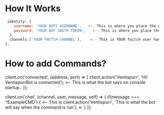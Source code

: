 # How It Works

```js
 identity: {
    username: 'YOUR BOTS USERNAME',   <-- This is where you place the username that you gave the bot account
    password: 'YOUR BOT OAUTH TOKEN',   <-- This is where you place the OAUTH token for the bot..
  },
  channels:['YOUR TWITCH CHANNEL'],    <-- This is YOUR Twitch user handle.. make sure it matches exactly..
};
```

# How to add Commands?


client.on('connected', (address, port) => {
  client.action('Ventispurr', 'Hi! VentispurrBot is connected');   <-- This is what the bot says on console startup..
});

client.on('chat', (channel, user, message, self) => {
  if(message === '!ExampleCMD') {     <-- This is 
    client.action('Ventispurr', 'This is what the bot will say when the command is run');   <-
  }
});
